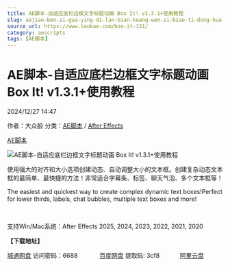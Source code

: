 ```yaml
---
title: AE脚本-自适应底栏边框文字标题动画 Box It! v1.3.1+使用教程
slug: aejiao-ben-zi-gua-ying-di-lan-bian-kuang-wen-zi-biao-ti-dong-hua-box-it-v1-3-1-shi-yong-jiao-cheng
source_url: https://www.lookae.com/box-it-131/
category: aescripts
tags: [AE脚本]
---
```

# AE脚本-自适应底栏边框文字标题动画 Box It! v1.3.1+使用教程

2024/12/27 14:47

作者：大众脸
分类：[AE脚本](https://www.lookae.com/after-effects/aescripts/) / [After Effects](https://www.lookae.com/after-effects/)

[AE脚本](https://www.lookae.com/tag/ae%e8%84%9a%e6%9c%ac/)

![AE脚本-自适应底栏边框文字标题动画 Box It! v1.3.1+使用教程](https://www.lookae.com/wp-content/uploads/2023/06/Box-It-.jpg "AE脚本-自适应底栏边框文字标题动画 Box It! v1.3.1+使用教程-LookAE.com")

使用强大的对齐和大小选项创建动态、自动调整大小的文本框。创建复杂动态文本框的最简单、最快捷的方法！非常适合字幕条、标签、聊天气泡、多个文本框等！

The easiest and quickest way to create complex dynamic text boxes!Perfect for lower thirds, labels, chat bubbles, multiple text boxes and more!

[﻿﻿﻿](https://cloud.video.taobao.com//play/u/705956171/p/1/e/6/t/1/416453685367.mp4)

支持Win/Mac系统：After Effects 2025, 2024, 2023, 2022, 2021, 2020

**【下载地址】**

[城通网盘](https://url70.ctfile.com/f/2827370-1441452029-d96d0f?p=4431) 访问密码：6688             [百度网盘](https://pan.baidu.com/s/1TuVDH79H6nwBwD-2JBoMxw?pwd=3cf8) 提取码: 3cf8            [阿里云盘](https://www.alipan.com/s/pN162D8Gz7g)
